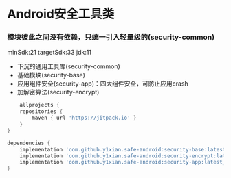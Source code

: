 # Android安全工具类

### 模块彼此之间没有依赖，只统一引入轻量级的(security-common)

minSdk:21
targetSdk:33
jdk:11

- 下沉的通用工具库(security-common)
- 基础模块(security-base)
- 应用组件安全(security-app)：四大组件安全，可防止应用crash
- 加解密算法(security-encrypt)

```groovy
    allprojects {
    repositories {
        maven { url 'https://jitpack.io' }
    }
}

dependencies {
    implementation 'com.github.y1xian.safe-android:security-base:latest_version'
    implementation 'com.github.y1xian.safe-android:security-encrypt:latest_version'
    implementation 'com.github.y1xian.safe-android:security-app:latest_version'
}
```